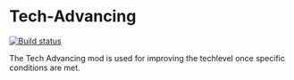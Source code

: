 # Tech-Advancing
[![Build status](https://ci.appveyor.com/api/projects/status/mlhce48dk7cbsld5?svg=true)](https://ci.appveyor.com/project/GHXX/tech-advancing)

The Tech Advancing mod is used for improving the techlevel once specific conditions are met.
